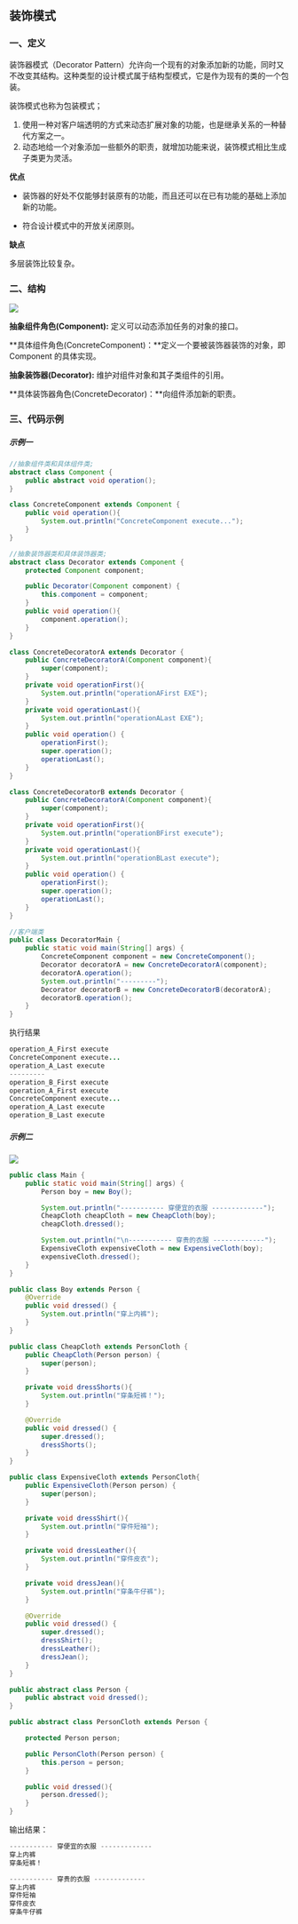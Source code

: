 ## 装饰模式

### 一、定义

装饰器模式（Decorator Pattern）允许向一个现有的对象添加新的功能，同时又不改变其结构。这种类型的设计模式属于结构型模式，它是作为现有的类的一个包装。

装饰模式也称为包装模式；

1. 使用一种对客户端透明的方式来动态扩展对象的功能，也是继承关系的一种替代方案之一。
2. 动态地给一个对象添加一些额外的职责，就增加功能来说，装饰模式相比生成子类更为灵活。



**优点**

* 装饰器的好处不仅能够封装原有的功能，而且还可以在已有功能的基础上添加新的功能。

* 符合设计模式中的开放关闭原则。

**缺点**

多层装饰比较复杂。



### 二、结构

![](./res/decorator_01.png)



**抽象组件角色(Component):**  定义可以动态添加任务的对象的接口。

**具体组件角色(ConcreteComponent)：**定义一个要被装饰器装饰的对象，即 Component 的具体实现。

**抽象装饰器(Decorator):** 维护对组件对象和其子类组件的引用。

**具体装饰器角色(ConcreteDecorator)：**向组件添加新的职责。



### 三、代码示例

##### 示例一

```java
//抽象组件类和具体组件类;
abstract class Component {
    public abstract void operation();
}

class ConcreteComponent extends Component {
    public void operation(){
        System.out.println("ConcreteComponent execute...");
    }
}
```

```java
//抽象装饰器类和具体装饰器类;
abstract class Decorator extends Component {
    protected Component component;

    public Decorator(Component component) {
        this.component = component;
    }
    public void operation(){
        component.operation();
    }
}

class ConcreteDecoratorA extends Decorator {
    public ConcreteDecoratorA(Component component){
        super(component);
    }
    private void operationFirst(){
        System.out.println("operationAFirst EXE");
    }
    private void operationLast(){
        System.out.println("operationALast EXE");
    }
    public void operation() {
        operationFirst();
        super.operation();
        operationLast();
    }
}

class ConcreteDecoratorB extends Decorator {
    public ConcreteDecoratorA(Component component){
        super(component);
    }
    private void operationFirst(){
        System.out.println("operationBFirst execute");
    }
    private void operationLast(){
        System.out.println("operationBLast execute");
    }
    public void operation() {
        operationFirst();
        super.operation();
        operationLast();
    }
}
```

```java
//客户端类
public class DecoratorMain {
    public static void main(String[] args) {
        ConcreteComponent component = new ConcreteComponent();
        Decorator decoratorA = new ConcreteDecoratorA(component);
        decoratorA.operation();
        System.out.println("---------");
        Decorator decoratorB = new ConcreteDecoratorB(decoratorA);
        decoratorB.operation();
    }
}
```

执行结果

```java
operation_A_First execute
ConcreteComponent execute...
operation_A_Last execute
---------
operation_B_First execute
operation_A_First execute
ConcreteComponent execute...
operation_A_Last execute
operation_B_Last execute
```



##### 示例二



![](./res/decorator_p2.png)


```java
public class Main {
    public static void main(String[] args) {
        Person boy = new Boy();

        System.out.println("----------- 穿便宜的衣服 -------------");
        CheapCloth cheapCloth = new CheapCloth(boy);
        cheapCloth.dressed();

        System.out.println("\n----------- 穿贵的衣服 -------------");
        ExpensiveCloth expensiveCloth = new ExpensiveCloth(boy);
        expensiveCloth.dressed();
    }
}
```

```java
public class Boy extends Person {
    @Override
    public void dressed() {
        System.out.println("穿上内裤");
    }
}
```

```java
public class CheapCloth extends PersonCloth {
    public CheapCloth(Person person) {
        super(person);
    }

    private void dressShorts(){
        System.out.println("穿条短裤！");
    }

    @Override
    public void dressed() {
        super.dressed();
        dressShorts();
    }
}

```

```java
public class ExpensiveCloth extends PersonCloth{
    public ExpensiveCloth(Person person) {
        super(person);
    }

    private void dressShirt(){
        System.out.println("穿件短袖");
    }

    private void dressLeather(){
        System.out.println("穿件皮衣");
    }

    private void dressJean(){
        System.out.println("穿条牛仔裤");
    }

    @Override
    public void dressed() {
        super.dressed();
        dressShirt();
        dressLeather();
        dressJean();
    }
}

```

```java
public abstract class Person {
    public abstract void dressed();
}
```

```java
public abstract class PersonCloth extends Person {

    protected Person person;

    public PersonCloth(Person person) {
        this.person = person;
    }

    public void dressed(){
        person.dressed();
    }
}

```

输出结果：
```java
----------- 穿便宜的衣服 -------------
穿上内裤
穿条短裤！

----------- 穿贵的衣服 -------------
穿上内裤
穿件短袖
穿件皮衣
穿条牛仔裤
```